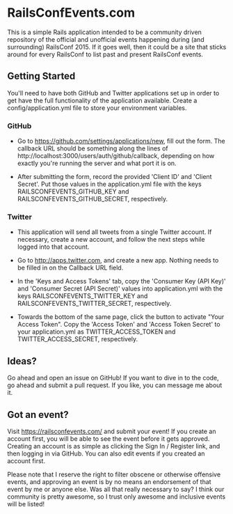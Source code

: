 # RailsConfEvents.com

This is a simple Rails application intended to be a community driven
repository of the official and unofficial events happening during (and
surrounding) RailsConf 2015. If it goes well, then it could be a site that
sticks around for every RailsConf to list past and present RailsConf events.

## Getting Started

You'll need to have both GitHub and Twitter applications set up in
order to get have the full functionality of the application available.
Create a config/application.yml file to store your environment
variables.


### GitHub

* Go to https://github.com/settings/applications/new, fill out the
form.  The callback URL should be something along the lines of
http://localhost:3000/users/auth/github/callback, depending on how
exactly you're running the server and what port it is on.

* After submitting the form, record the provided 'Client ID' and
'Client Secret'.  Put those values in the application.yml file with
the keys RAILSCONFEVENTS_GITHUB_KEY and RAILSCONFEVENTS_GITHUB_SECRET,
respectively.

### Twitter

* This application will send all tweets from a single Twitter account.
If necessary, create a new account, and follow the next steps while
logged into that account.

* Go to http://apps.twitter.com, and create a new app.  Nothing needs
to be filled in on the Callback URL field.

* In the 'Keys and Access Tokens' tab, copy the 'Consumer Key (API
Key)' and 'Consumer Secret (API Secret)' values into application.yml
with the keys RAILSCONFEVENTS_TWITTER_KEY and
RAILSCONFEVENTS_TWITTER_SECRET, respectively.

* Towards the bottom of the same page, click the button to activate
"Your Access Token".  Copy the 'Access Token' and 'Access Token
Secret' to your application.yml as TWITTER_ACCESS_TOKEN and
TWITTER_ACCESS_SECRET, respectively.

## Ideas?

Go ahead and open an issue on GitHub! If you want to dive in to the code, go
ahead and submit a pull request. If you like, you can message me about it.

## Got an event?

Visit https://railsconfevents.com/ and submit your event! If you create an
account first, you will be able to see the event before it gets approved.
Creating an account is as simple as clicking the Sign In / Register link, and
then logging in via GitHub. You can also edit events if you created an
account first.

Please note that I reserve the right to filter obscene or otherwise offensive
events, and approving an event is by no means an endorsement of that event by
me or anyone else. Was all that really necessary to say? I think our
community is pretty awesome, so I trust only awesome and inclusive events
will be listed!
